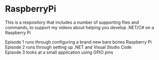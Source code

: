 # RaspberryPi
This is a respository that includes a number of supporting files and commands, to support my videos about helping you develop .NET/C# on a Raspberry Pi

Episode 1 runs through configuring a brand new bare bones Raspberry Pi\
Episode 2 runs through setting up .NET and Visual Studio Code\
Episode 3 looks at a small application using GPIO pins
